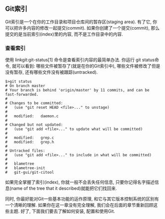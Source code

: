 ## Git索引 ##

Git索引是一个在你的工作目录和项目仓库间的暂存区(staging area). 有了它, 你可以把许多内容的修改一起提交(commit). 如果你创建了一个提交(commit), 那么提交的是当前索引(index)里的内容, 而不是工作目录中的内容.


### 查看索引 ###

使用 linkgit:git-status[1] 命令是查看索引内容的最简单办法. 你运行 git status命令, 就可以看到: 哪些文件被暂存了(就是在你的Git索引中), 哪些文件被修改了但是没有暂存, 还有哪些文件没有被跟踪(untracked).

    $>git status
    # On branch master
    # Your branch is behind 'origin/master' by 11 commits, and can be fast-forwarded.
    #
    # Changes to be committed:
    #   (use "git reset HEAD <file>..." to unstage)
    #
    #	modified:   daemon.c
    #
    # Changed but not updated:
    #   (use "git add <file>..." to update what will be committed)
    #
    #	modified:   grep.c
    #	modified:   grep.h
    #
    # Untracked files:
    #   (use "git add <file>..." to include in what will be committed)
    #
    #	blametree
    #	blametree-init
    #	git-gui/git-citool

如果完全掌握了索引(index), 你就一般不会丢失任何信息, 只要你记得名字描述信息(name of the tree that it described)就能把它们找回来.


同时, 你最好能对Git一些基本功能的运作原理, 和它与其它版本控制系统的区别有一个清晰的理解.  如果你在这一章没有完全理解, 我们会在后面的章节重新回顾这些主题. 好了, 下面我们要去了解如何安装, 配置和使用Git.